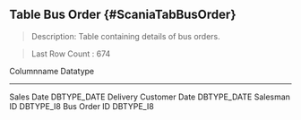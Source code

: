 Table Bus Order {#ScaniaTabBusOrder}
---------------

> Description: Table containing details of bus orders.

> Last Row Count : 674

  Columnname               Datatype
  ------------------------ --------------
  Sales Date               DBTYPE\_DATE
  Delivery Customer Date   DBTYPE\_DATE
  Salesman ID              DBTYPE\_I8
  Bus Order ID             DBTYPE\_I8
